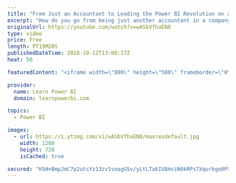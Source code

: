 ```yaml
---
title: "From Just an Accountant to Leading the Power BI Revolution on a Global Scale"
excerpt: "How do you go from being just another accountant in a company to someone who is leading BI transformation on a global scale?  👉Connect with Pam: https://www.linkedin.com/in/pamelaodombaker/ 👉 Join the LearnPowerBI Family: https://web.learnpowerbi.com/waitlist-invite/ --------------------------------------------------------------------------------------------"
originalUrl: https://youtube.com/watch?v=wASbVfhaEN8
type: video
price: Free
length: PT19M20S
publishedDateTime: 2018-10-12T13:08:27Z
heat: 50

featuredContent: "<iframe width=\"800\" height=\"500\" frameborder=\"0\" src=\"https://www.youtube.com/embed/wASbVfhaEN8\" allow=\"accelerometer; autoplay; encrypted-media; gyroscope; picture-in-picture\" allowfullscreen></iframe>"

provider:
  name: Learn Power BI
  domain: learnpowerbi.com

topics:
  - Power BI

images:
  - url: https://i.ytimg.com/vi/wASbVfhaEN8/maxresdefault.jpg
    width: 1280
    height: 720
    isCached: true

secured: "K5H+BmpJmC7p2utsYz13zv1voogG5v/yLtLTa6IU8HsiN0kRPs7Xqurkgo0PSoCScdsgBWiE+GLN7poUJeKore3X8JCAkpnivAYHgpuc/83bg17mW6hKYRYtYHTtiUNYmWT+kwyQoEKV46zZ16hQ4RYTWZorAsKsR4V6ni9mHlsfMhKZjA8xbg2nfWxgIDnJPsLkot220trpepJtc4YLkmrdduM5Y80tnlu5Iz2JB5c1HNlNYCdbvsRdKMdGjBYForEZ7ua1sZrXCKY4sMHcnzWJgujQzfjtaYK+tFHFABsPEABNB1+2sjauMZxixVrWAH1kFOzo2EdNrr13aqybIMgBVXa3GXYKjhnpXHy8PF7J3FKVYtX7hAdZCnibN2C3cekC1KIxTHDwU/MEvrnrv+xPTiBcHL/C1JwFaHjy6K4=;wSeg36w+Y0HKHt5Ui1aHDQ=="
---
```


